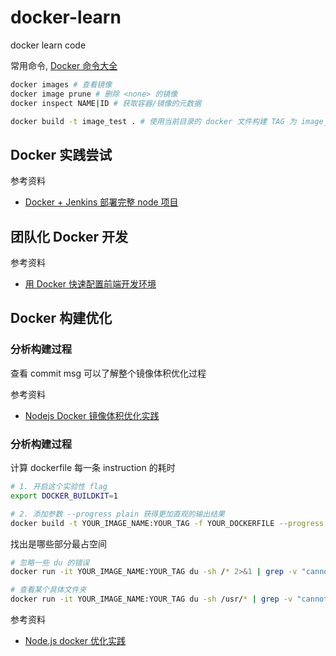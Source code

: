# docker-learn

docker learn code

常用命令, [Docker 命令大全](https://www.runoob.com/docker/docker-command-manual.html)

```sh
docker images # 查看镜像
docker image prune # 删除 <none> 的镜像
docker inspect NAME|ID # 获取容器/镜像的元数据

docker build -t image_test . # 使用当前目录的 docker 文件构建 TAG 为 image_test 的镜像
```

## Docker 实践尝试

参考资料

- [Docker + Jenkins 部署完整 node 项目](https://segmentfault.com/a/1190000021462867?utm_source=tag-newest)

## 团队化 Docker 开发

参考资料

- [用 Docker 快速配置前端开发环境](http://dockone.io/article/1714)

## Docker 构建优化

### 分析构建过程

查看 commit msg 可以了解整个镜像体积优化过程

参考资料

- [Nodejs Docker 镜像体积优化实践](https://blog.csdn.net/weixin_33735077/article/details/91372328)

### 分析构建过程

计算 dockerfile 每一条 instruction 的耗时

```sh
# 1. 开启这个实验性 flag
export DOCKER_BUILDKIT=1

# 2. 添加参数 --progress plain 获得更加直观的输出结果
docker build -t YOUR_IMAGE_NAME:YOUR_TAG -f YOUR_DOCKERFILE --progress plain .
```

找出是哪些部分最占空间

```sh
# 忽略一些 du 的错误
docker run -it YOUR_IMAGE_NAME:YOUR_TAG du -sh /* 2>&1 | grep -v "cannot access"

# 查看某个具体文件夹
docker run -it YOUR_IMAGE_NAME:YOUR_TAG du -sh /usr/* | grep -v "cannot access"
```

参考资料

- [Node.js docker 优化实践](https://zhuanlan.zhihu.com/p/83793004)
